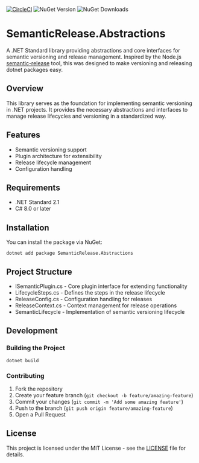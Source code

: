 [![CircleCI](https://dl.circleci.com/status-badge/img/circleci/LpXcVzoLa44A5kgTjLmBgT/JWPtkeXNrcGfBBnDxUmjs1/tree/master.svg?style=shield)](https://dl.circleci.com/status-badge/redirect/circleci/LpXcVzoLa44A5kgTjLmBgT/JWPtkeXNrcGfBBnDxUmjs1/tree/master)
![NuGet Version](https://img.shields.io/nuget/v/SemanticRelease.Abstractions)
![NuGet Downloads](https://img.shields.io/nuget/dt/SemanticRelease.Abstractions)

# SemanticRelease.Abstractions

A .NET Standard library providing abstractions and core interfaces for semantic versioning and release management.
Inspired by the Node.js [semantic-release](https://npmjs.com/package/semantic-release) tool, this was designed to make 
versioning and releasing dotnet packages easy.

## Overview

This library serves as the foundation for implementing semantic versioning in .NET projects. It provides the necessary abstractions and interfaces to manage release lifecycles and versioning in a standardized way.

## Features

- Semantic versioning support
- Plugin architecture for extensibility
- Release lifecycle management
- Configuration handling

## Requirements

- .NET Standard 2.1
- C# 8.0 or later

## Installation

You can install the package via NuGet:

```shell
dotnet add package SemanticRelease.Abstractions
```

## Project Structure
- ISemanticPlugin.cs - Core plugin interface for extending functionality
- LifecycleSteps.cs - Defines the steps in the release lifecycle
- ReleaseConfig.cs - Configuration handling for releases
- ReleaseContext.cs - Context management for release operations
- SemanticLifecycle - Implementation of semantic versioning lifecycle

## Development

### Building the Project

```shell
dotnet build
```

### Contributing

1. Fork the repository
2. Create your feature branch (`git checkout -b feature/amazing-feature`)
3. Commit your changes (`git commit -m 'Add some amazing feature'`)
4. Push to the branch (`git push origin feature/amazing-feature`)
5. Open a Pull Request

## License

This project is licensed under the MIT License - see the [LICENSE](LICENSE) file for details.